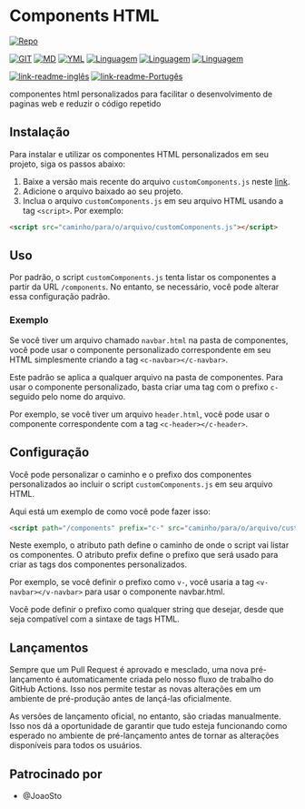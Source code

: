 # Components HTML

[![Repo](https://img.shields.io/badge/Bifrost-Components-blue)](./)

[![GIT](https://img.shields.io/badge/GIT-orange)](./)
[![MD](https://img.shields.io/badge/MD-darkblue)](./)
[![YML](https://img.shields.io/badge/YML-darkblue)](./)
[![Linguagem](https://img.shields.io/badge/JS-yellow)](./)
[![Linguagem](https://img.shields.io/badge/HTML-red)](./)
[![Linguagem](https://img.shields.io/badge/CSS-blue)](./)

[![link-readme-inglês](https://img.shields.io/badge/README-English/Inglês-red)](./README.md)
[![link-readme-Portugês](https://img.shields.io/badge/README-Portuguese/Portugês-green)](./README-PT.md)

componentes html personalizados para facilitar o desenvolvimento de paginas web e reduzir o código repetido

## Instalação

Para instalar e utilizar os componentes HTML personalizados em seu projeto, siga os passos abaixo:

1. Baixe a versão mais recente do arquivo `customComponents.js` neste [link](https://github.com/Felipe-Cavalca/BifrostPHP-Components/releases/latest).
1. Adicione o arquivo baixado ao seu projeto.
1. Inclua o arquivo `customComponents.js` em seu arquivo HTML usando a tag `<script>`. Por exemplo:

```html
<script src="caminho/para/o/arquivo/customComponents.js"></script>
```

## Uso

Por padrão, o script `customComponents.js` tenta listar os componentes a partir da URL `/components`. No entanto, se necessário, você pode alterar essa configuração padrão.

### Exemplo

Se você tiver um arquivo chamado `navbar.html` na pasta de componentes, você pode usar o componente personalizado correspondente em seu HTML simplesmente criando a tag `<c-navbar></c-navbar>`.

Este padrão se aplica a qualquer arquivo na pasta de componentes. Para usar o componente personalizado, basta criar uma tag com o prefixo `c-` seguido pelo nome do arquivo.

Por exemplo, se você tiver um arquivo `header.html`, você pode usar o componente correspondente com a tag `<c-header></c-header>`.

## Configuração

Você pode personalizar o caminho e o prefixo dos componentes personalizados ao incluir o script `customComponents.js` em seu arquivo HTML.

Aqui está um exemplo de como você pode fazer isso:

```html
<script path="/components" prefix="c-" src="caminho/para/o/arquivo/customComponents.js"></script>
```

Neste exemplo, o atributo path define o caminho de onde o script vai listar os componentes. O atributo prefix define o prefixo que será usado para criar as tags dos componentes personalizados.

Por exemplo, se você definir o prefixo como `v-`, você usaria a tag `<v-navbar></v-navbar>` para usar o componente navbar.html.

Você pode definir o prefixo como qualquer string que desejar, desde que seja compatível com a sintaxe de tags HTML.

## Lançamentos

Sempre que um Pull Request é aprovado e mesclado, uma nova pré-lançamento é automaticamente criada pelo nosso fluxo de trabalho do GitHub Actions. Isso nos permite testar as novas alterações em um ambiente de pré-produção antes de lançá-las oficialmente.

As versões de lançamento oficial, no entanto, são criadas manualmente. Isso nos dá a oportunidade de garantir que tudo esteja funcionando como esperado no ambiente de pré-lançamento antes de tornar as alterações disponíveis para todos os usuários.

## Patrocinado por

- @JoaoSto
